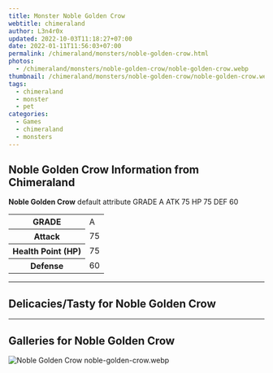 ```yaml
---
title: Monster Noble Golden Crow
webtitle: chimeraland
author: L3n4r0x
updated: 2022-10-03T11:18:27+07:00
date: 2022-01-11T11:56:03+07:00
permalink: /chimeraland/monsters/noble-golden-crow.html
photos:
  - /chimeraland/monsters/noble-golden-crow/noble-golden-crow.webp
thumbnail: /chimeraland/monsters/noble-golden-crow/noble-golden-crow.webp
tags:
  - chimeraland
  - monster
  - pet
categories:
  - Games
  - chimeraland
  - monsters
---
```


<section id="bootstrap-wrapper"><link rel="stylesheet" href="https://rawcdn.githack.com/dimaslanjaka/Web-Manajemen/0c3b5aa1813bd4abcd2c11bf3e37928b15c28664/css/bootstrap-5-3-0-alpha3-wrapper.css"/><h2 id="attribute">Noble Golden Crow Information from Chimeraland</h2><p><b>Noble Golden Crow</b> default attribute GRADE A ATK 75 HP 75 DEF 60<table><tr><th>GRADE</th><td>A</td></tr><tr><th>Attack</th><td>75</td></tr><tr><th>Health Point (HP)</th><td>75</td></tr><tr><th>Defense</th><td>60</td></tr></table></p><hr/><h2 id="delicacies">Delicacies/Tasty for Noble Golden Crow</h2><div class="bg-dark text-light"></div><hr/><div id="gallery"><h2>Galleries for Noble Golden Crow</h2><div class="row"><div class="col-lg-6 col-12"><img src="/chimeraland/monsters/noble-golden-crow/noble-golden-crow.webp" alt="Noble Golden Crow noble-golden-crow.webp"/></div></div></div></section>